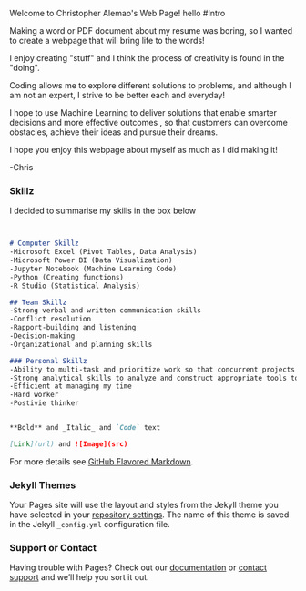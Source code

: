 Welcome to Christopher Alemao's Web Page! 
hello
#Intro

Making a word or PDF document about my resume was boring, so I wanted to create a webpage that will bring life to the words!

I enjoy creating "stuff" and I think the process of creativity is found in the "doing". 

Coding allows me to explore different solutions to problems, and although I am not an expert, I strive to be better each and everyday! 

I hope to use Machine Learning to deliver solutions that enable smarter decisions and more effective outcomes , so that customers can overcome obstacles, achieve their ideas and pursue their dreams. 

I hope you enjoy this webpage about myself as much as I did making it!

-Chris


### Skillz

I decided to summarise my skills in the box below 

```markdown


# Computer Skillz
-Microsoft Excel (Pivot Tables, Data Analysis)
-Microsoft Power BI (Data Visualization)
-Jupyter Notebook (Machine Learning Code)
-Python (Creating functions)
-R Studio (Statistical Analysis)

## Team Skillz 
-Strong verbal and written communication skills
-Conflict resolution
-Rapport-building and listening
-Decision-making
-Organizational and planning skills

### Personal Skillz
-Ability to multi-task and prioritize work so that concurrent projects can be completed in an efficient and timely manner
-Strong analytical skills to analyze and construct appropriate tools to a given Data Set
-Efficient at managing my time
-Hard worker
-Postivie thinker 


**Bold** and _Italic_ and `Code` text

[Link](url) and ![Image](src)
```

For more details see [GitHub Flavored Markdown](https://guides.github.com/features/mastering-markdown/).

### Jekyll Themes

Your Pages site will use the layout and styles from the Jekyll theme you have selected in your [repository settings](https://github.com/alemaoch/christopheralemao.github.io/settings). The name of this theme is saved in the Jekyll `_config.yml` configuration file.

### Support or Contact

Having trouble with Pages? Check out our [documentation](https://help.github.com/categories/github-pages-basics/) or [contact support](https://github.com/contact) and we’ll help you sort it out.
